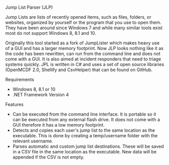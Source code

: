 Jump List Parser (JLP)

Jump Lists are lists of recently opened items, such as files, folders, or websites, organized by yourself or the program that you use to open them. They have been around since Windows 7 and while many similar tools exist most do not support Windows 8, 8.1 and 10.

Originally this tool started as a fork of JumpLister which makes heavy use of a GUI and has a larger memory footprint. Now JLP looks nothing like it as the code has been rewritten, can run from the command line and does not come with a GUI. It is also aimed at incident responders that need to triage systems quickly. JPL is written in C# and uses a set of open source libraries (OpenMCDF 2.0, Shellify and CsvHelper) that can be found on GitHub.

Requirements
- Windows 8, 8.1 or 10
- .NET Framework Version 4

Features

- Can be executed from the command line interface. It is portable so it can be executed from any external flash drive. It does not come with a GUI therefore it has a low memory footprint.
- Detects and copies each user's jump list to the same location as the executable. This is done by creating a temp/username folder with the relevant username.
- Parses automatic and custom jump list destinations. These will be saved in a CSV file in the same location as the executable. New data will be appended if the CSV is not empty.
